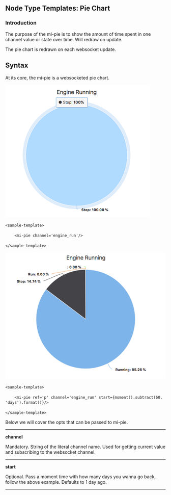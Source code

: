 ## Node Type Templates: Pie Chart

### Introduction

The purpose of the mi-pie is to show the amount of time spent in one channel value or state over time. Will redraw on update. 

The pie chart is redrawn on each websocket update. 

## Syntax


At its core, the mi-pie is a websocketed pie chart.

![alt text](../screenshots/pie.png "Pie")

```
<sample-template>

    <mi-pie channel='engine_run'/>

</sample-template>

```

![alt text](../screenshots/pie-60-days.png "Pie")

```
<sample-template>

    <mi-pie ref='p' channel='engine_run' start={moment().subtract(60, 'days').format()}/>

</sample-template>

```

Below we will cover the opts that can be passed to mi-pie.

---

**channel**

Mandatory. String of the literal channel name. Used for getting current value and subscribing to the websocket channel. 

---

**start**

Optional. Pass a moment time with how many days you wanna go back, follow the above example. Defaults to 1 day ago.  

---